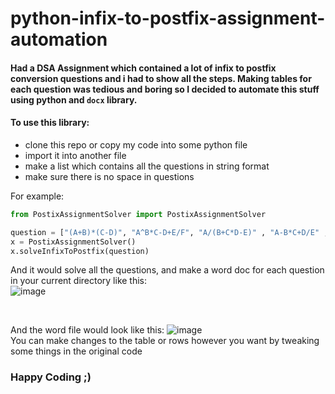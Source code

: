 # python-infix-to-postfix-assignment-automation

#### Had a DSA Assignment which contained a lot of infix to postfix conversion questions and i had to show all the steps. Making tables for each question was tedious and boring so I decided to automate this stuff using python and `docx` library.

#### To use this library:
- clone this repo or copy my code into some python file
- import it into another file
- make a list which contains all the questions in string format
- make sure there is no space in questions

For example:
```python
from PostixAssignmentSolver import PostixAssignmentSolver

question = ["(A+B)*(C-D)", "A^B*C-D+E/F", "A/(B+C*D-E)" , "A-B*C+D/E" , "(A+B)^2-(C-D)/2" ]
x = PostixAssignmentSolver()
x.solveInfixToPostfix(question)
```


And it would solve all the questions, and make a word doc for each question in your current directory like this:
<br>
![image](https://github.com/user-attachments/assets/8de39d83-3865-46f0-b131-f7b54f40afef)

<br>

And the word file would look like this:
![image](https://github.com/user-attachments/assets/fd522448-b07c-41f9-b49e-99360c00e1d1)
<br>
You can make changes to the table or rows however you want by tweaking some things in the original code

### Happy Coding ;)
